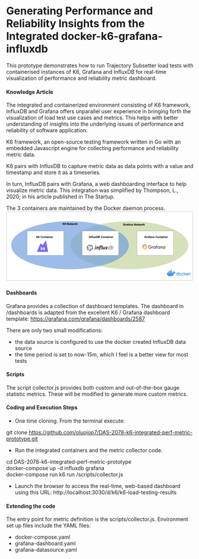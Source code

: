 # Generating Performance and Reliability Insights from the Integrated docker-k6-grafana-influxdb
This prototype demonstrates how to run Trajectory Subsetter load tests with containerised instances of K6, Grafana and InfluxDB for real-time visualization of performance and reliability metric dashboard.

#### Knowledge Article
The integrated and containerized environment consisting of K6 framework, InfluxDB and Grafana offers unparallel user experience in bringing forth the visualization of load test use cases and metrics. This helps with better understanding of insights into the underlying issues of performance and reliability of software application.

K6 framework, an open-source testing framework written in Go with an embedded Javascript engine for collecting performance and reliability metric data.

K6 pairs with InfluxDB to capture metric data  as data points with a value and timestamp and store it as a timeseries.

In turn,  InfluxDB pairs with Grafana, a web dashboarding interface to help visualize metric data. This integration was simplified by Thompson, L., 2020; in his article published in The Startup.

The 3 containers are maintained by the Docker daemon process.
![alt text](integrated-containers.png "Title")

#### Dashboards
Grafana provides a collection of dashboard templates. The dashboard in /dashboards is adapted from the excellent K6 / Grafana dashboard template:
https://grafana.com/grafana/dashboards/2587

There are only two small modifications:
* the data source is configured to use the docker created InfluxDB data source
* the time period is set to now-15m, which I feel is a better view for most tests

#### Scripts
The script collector.js provides both custom and out-of-the-box gauge statistic metrics. These will be modified to generate more custom metrics.

#### Coding and Execution Steps
* One time cloning. From the terminal execute:

git clone https://github.com/oluojop7/DAS-2078-k6-integrated-perf-metric-prototype.git
* Run the integrated  containers and the metric collector code.

cd DAS-2078-k6-integrated-perf-metric-prototype<br>
docker-compose up -d influxdb grafana<br>
docker-compose run k6 run /scripts/collector.js<br>

* Launch the browser to access the real-time, web-based dashboard using this URL:
  http://localhost:3030/d/k6/k6-load-testing-results

#### Extending the code
The entry point for metric definition is the scripts/collector.js.
Environment set up files include the YAML files:
* docker-compose.yaml
* grafana-dashboard.yaml
* grafana-datasource.yaml
